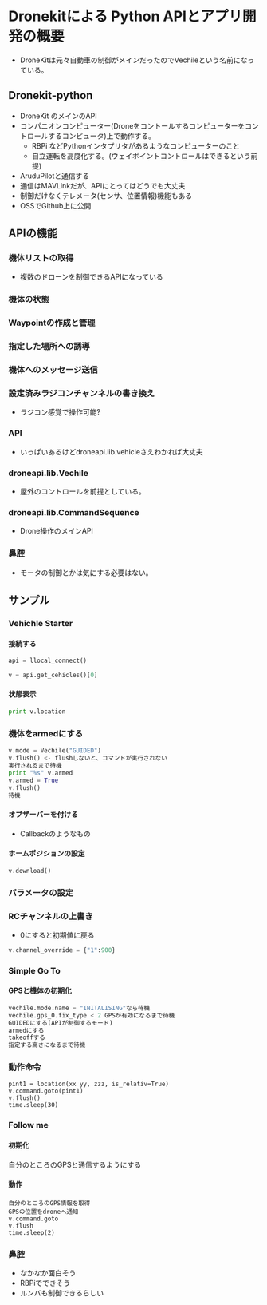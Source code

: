 # Dronekitによる Python APIとアプリ開発の概要

+ DroneKitは元々自動車の制御がメインだったのでVechileという名前になっている。

## Dronekit-python

* DroneKit のメインのAPI
* コンパニオンコンピューター(Droneをコントールするコンピューターをコントロールするコンピュータ)上で動作する。
  * RBPi などPythonインタプリタがあるようなコンピューターのこと
  * 自立運転を高度化する。(ウェイポイントコントロールはできるという前提)
* AruduPilotと通信する
* 通信はMAVLinkだが、APIにとってはどうでも大丈夫
* 制御だけなくテレメータ(センサ、位置情報)機能もある
* OSSでGithub上に公開

## APIの機能

### 機体リストの取得

+ 複数のドローンを制御できるAPIになっている

### 機体の状態

### Waypointの作成と管理

### 指定した場所への誘導

### 機体へのメッセージ送信

### 設定済みラジコンチャンネルの書き換え

* ラジコン感覚で操作可能?

### API

* いっぱいあるけどdroneapi.lib.vehicleさえわかれば大丈夫

### droneapi.lib.Vechile

* 屋外のコントロールを前提としている。

### droneapi.lib.CommandSequence

* Drone操作のメインAPI

### 鼻腔

+ モータの制御とかは気にする必要はない。

## サンプル

### Vehichle Starter

#### 接続する
```python
api = llocal_connect()

v = api.get_cehicles()[0]
```
#### 状態表示

```python
print v.location
```

### 機体をarmedにする

```python
v.mode = Vechile("GUIDED")
v.flush() <- flushしないと、コマンドが実行されない
実行されるまで待機
print "%s" v.armed
v.armed = True
v.flush()
待機
```

#### オブザーバーを付ける

* Callbackのようなもの

#### ホームポジションの設定
```python
v.download()
```

### パラメータの設定

### RCチャンネルの上書き

* 0にすると初期値に戻る

```python
v.channel_override = {"1":900}
```

### Simple Go To

#### GPSと機体の初期化

```python
vechile.mode.name = "INITALISING"なら待機
vechile.gps_0.fix_type < 2 GPSが有効になるまで待機
GUIDEDにする(APIが制御するモード)
armedにする
takeoffする
指定する高さになるまで待機
```

### 動作命令

```
pint1 = location(xx yy, zzz, is_relativ=True)
v.command.goto(pint1)
v.flush()
time.sleep(30)
```

### Follow me

#### 初期化

自分のところのGPSと通信するようにする

#### 動作

```
自分のところのGPS情報を取得
GPSの位置をdroneへ通知
v.command.goto
v.flush
time.sleep(2)
```

### 鼻腔

* なかなか面白そう
* RBPiでできそう
* ルンバも制御できるらしい
